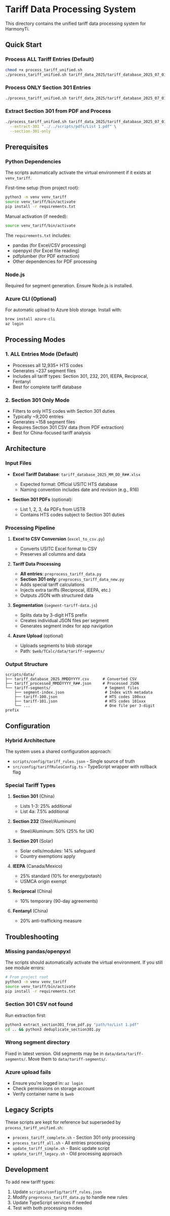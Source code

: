 # Tariff Data Processing System

This directory contains the unified tariff data processing system for HarmonyTi.

## Quick Start

### Process ALL Tariff Entries (Default)

```bash
chmod +x process_tariff_unified.sh
./process_tariff_unified.sh tariff_data_2025/tariff_database_2025_07_01_R16.xlsx
```

### Process ONLY Section 301 Entries

```bash
./process_tariff_unified.sh tariff_data_2025/tariff_database_2025_07_01_R16.xlsx --section-301-only
```

### Extract Section 301 from PDF and Process

```bash
./process_tariff_unified.sh tariff_data_2025/tariff_database_2025_07_01_R16.xlsx \
  --extract-301 "../../scripts/pdfs/List 1.pdf" \
  --section-301-only
```

## Prerequisites

### Python Dependencies

The scripts automatically activate the virtual environment if it exists at `venv_tariff`.

First-time setup (from project root):

```bash
python3 -m venv venv_tariff
source venv_tariff/bin/activate
pip install -r requirements.txt
```

Manual activation (if needed):

```bash
source venv_tariff/bin/activate
```

The `requirements.txt` includes:

- pandas (for Excel/CSV processing)
- openpyxl (for Excel file reading)
- pdfplumber (for PDF extraction)
- Other dependencies for PDF processing

### Node.js

Required for segment generation. Ensure Node.js is installed.

### Azure CLI (Optional)

For automatic upload to Azure blob storage. Install with:

```bash
brew install azure-cli
az login
```

## Processing Modes

### 1. ALL Entries Mode (Default)

- Processes all 12,935+ HTS codes
- Generates ~237 segment files
- Includes all tariff types: Section 301, 232, 201, IEEPA, Reciprocal, Fentanyl
- Best for complete tariff database

### 2. Section 301 Only Mode

- Filters to only HTS codes with Section 301 duties
- Typically ~9,200 entries
- Generates ~158 segment files
- Requires Section 301 CSV data (from PDF extraction)
- Best for China-focused tariff analysis

## Architecture

### Input Files

- **Excel Tariff Database**: `tariff_database_2025_MM_DD_R##.xlsx`
  - Expected format: Official USITC HTS database
  - Naming convention includes date and revision (e.g., R16)

- **Section 301 PDFs** (optional):
  - List 1, 2, 3, 4a PDFs from USTR
  - Contains HTS codes subject to Section 301 duties

### Processing Pipeline

1. **Excel to CSV Conversion** (`excel_to_csv.py`)
   - Converts USITC Excel format to CSV
   - Preserves all columns and data

2. **Tariff Data Processing**
   - **All entries**: `preprocess_tariff_data.py`
   - **Section 301 only**: `preprocess_tariff_data_new.py`
   - Adds special tariff calculations
   - Injects extra tariffs (Reciprocal, IEEPA, etc.)
   - Outputs JSON with structured data

3. **Segmentation** (`segment-tariff-data.js`)
   - Splits data by 3-digit HTS prefix
   - Creates individual JSON files per segment
   - Generates segment index for app navigation

4. **Azure Upload** (optional)
   - Uploads segments to blob storage
   - Path: `$web/TCalc/data/tariff-segments/`

### Output Structure

```
scripts/data/
├── tariff_database_2025_MMDDYYYY.csv      # Converted CSV
├── tariff_processed_MMDDYYYY_R##.json     # Processed JSON
└── tariff-segments/                        # Segment files
    ├── segment-index.json                  # Index with metadata
    ├── tariff-100.json                     # HTS codes 100xxx
    ├── tariff-101.json                     # HTS codes 101xxx
    └── ...                                 # One file per 3-digit prefix
```

## Configuration

### Hybrid Architecture

The system uses a shared configuration approach:

- `scripts/config/tariff_rules.json` - Single source of truth
- `src/config/tariffRulesConfig.ts` - TypeScript wrapper with rollback flag

### Special Tariff Types

1. **Section 301** (China)
   - Lists 1-3: 25% additional
   - List 4a: 7.5% additional

2. **Section 232** (Steel/Aluminum)
   - Steel/Aluminum: 50% (25% for UK)

3. **Section 201** (Solar)
   - Solar cells/modules: 14% safeguard
   - Country exemptions apply

4. **IEEPA** (Canada/Mexico)
   - 25% standard (10% for energy/potash)
   - USMCA origin exempt

5. **Reciprocal** (China)
   - 10% temporary (90-day agreements)

6. **Fentanyl** (China)
   - 20% anti-trafficking measure

## Troubleshooting

### Missing pandas/openpyxl

The scripts should automatically activate the virtual environment. If you still see module errors:

```bash
# From project root
python3 -m venv venv_tariff
source venv_tariff/bin/activate
pip install -r requirements.txt
```

### Section 301 CSV not found

Run extraction first:

```bash
python3 extract_section301_from_pdf.py "path/to/List 1.pdf"
cd .. && python3 deduplicate_section301.py
```

### Wrong segment directory

Fixed in latest version. Old segments may be in `data/data/tariff-segments/`.
Move them to `data/tariff-segments/`.

### Azure upload fails

- Ensure you're logged in: `az login`
- Check permissions on storage account
- Verify container name is `$web`

## Legacy Scripts

These scripts are kept for reference but superseded by `process_tariff_unified.sh`:

- `process_tariff_complete.sh` - Section 301 only processing
- `process_tariff_all.sh` - All entries processing
- `update_tariff_simple.sh` - Basic update script
- `update_tariff_legacy.sh` - Old processing approach

## Development

To add new tariff types:

1. Update `scripts/config/tariff_rules.json`
2. Modify `preprocess_tariff_data.py` to handle new rules
3. Update TypeScript services if needed
4. Test with both processing modes
